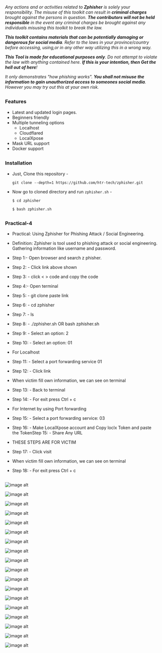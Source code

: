
<i>Any actions and or activities related to <b>Zphisher</b> is solely your responsibility. The misuse of this toolkit can result in <b>criminal charges</b> brought against the persons in question. <b>The contributors will not be held responsible</b> in the event any criminal charges be brought against any individuals misusing this toolkit to break the law.

<b>This toolkit contains materials that can be potentially damaging or dangerous for social media</b>. Refer to the laws in your province/country before accessing, using,or in any other way utilizing this in a wrong way.

<b>This Tool is made for educational purposes only</b>. Do not attempt to violate the law with anything contained here. <b>If this is your intention, then Get the hell out of here</b>!

It only demonstrates "how phishing works". <b>You shall not misuse the information to gain unauthorized access to someones social media</b>. However you may try out this at your own risk.</i>




##

### Features

- Latest and updated login pages.
- Beginners friendly
- Multiple tunneling options
  - Localhost
  - Cloudflared
  - LocalXpose
- Mask URL support 
- Docker support

##

### Installation


- Just, Clone this repository -
  ```
  git clone --depth=1 https://github.com/htr-tech/zphisher.git
  ```

- Now go to cloned directory and run `zphisher.sh` -
  ```
  $ cd zphisher

  $ bash zphisher.sh
  ```


##
### Practical-4



- Practical: Using Zphisher for Phishing Attack / Social
Engineering.
- Definition: Zphisher is tool used to phishing attack or social
engineering. Gathering information like username and password.





- Step 1:- Open browser and search z phisher.
- Step 2: - Click link above shown
- Step 3: - click < > code and copy the code
- Step 4:- Open terminal
- Step 5: - git clone paste link
- Step 6: - cd zphisher
- Step 7: - ls
- Step 8: - ./zphisher.sh OR bash zphisher.sh
- Step 9: - Select an option: 2
- Step 10: - Select an option: 01
- For Localhost
- Step 11: - Select a port forwarding service  01
- Step 12: - Click link
- When victim fill own information, we can see on terminal
- Step 13: - Back to terminal
- Step 14: - For exit press Ctrl + c
- For Internet by using Port forwarding
- Step 15: - Select a port forwarding service: 03
- Step 16: - Make LocalXpose account and Copy loclx Token and paste the TokenStep 15: - Share Any URL
- THESE STEPS ARE FOR VICTIM
- Step 17: - Click visit
- When victim fill own information, we can see on terminal
- Step 18: - For exit press Ctrl + c

##



![image alt](https://github.com/Msc1319/Z8/blob/b1c1f0de6742298244c5df5a8d95eb5b87280599/Z6/1.1.png)

![image alt](https://github.com/Msc1319/Z8/blob/f7d0e54f1e61246b37756956d1627ad30fb52dfc/Z6/3.3.png)

![image alt](https://github.com/Msc1319/Z8/blob/138954a848b0ea6fe80d6f3e002fde11042d025a/Z6/4.png)

![image alt](https://github.com/Msc1319/Z8/blob/8f4e351aecc4ee64179740aff78c7ec84136e935/Z6/5.png)

![image alt](https://github.com/Msc1319/Z8/blob/12450ca7bc03325c8ce7eef54b917a0f39dc519f/Z6/6.png)

![image alt](https://github.com/Msc1319/Z8/blob/ef0953e0ccca7bc3e161ea0dcf58b9108ff0d860/Z6/7.png)

![image alt](https://github.com/Msc1319/Z8/blob/04ea80919a98fad2d2c38dd2e64446a0e52dd071/Z6/8.png)

![image alt](https://github.com/Msc1319/Z8/blob/4d90b1240404f894e4af936a4c1e4fed0c2746eb/Z6/9.png)

![image alt](https://github.com/Msc1319/Z8/blob/eca546695f3f4f6848098d69a7416c3cbfa55195/Z6/10.png)

![image alt](https://github.com/Msc1319/Z8/blob/6deab5c984878cc75ec3b8e587253663203d5b20/Z6/11.png)

![image alt]()

![image alt]()

![image alt]()

![image alt]()

![image alt]()

![image alt]()

![image alt]()

![image alt]()
